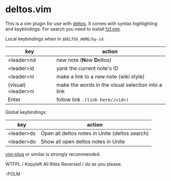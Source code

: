# deltos.vim

This is a vim plugin for use with [deltos](http://github.com/polm/deltos). It
comes with syntax highlighting and keybindings. For search you need to install
[fzf.vim](https://github.com/junegunn/fzf.vim).

Local keybindings when in `$DELTOS_HOME/by-id`: 

| key | action |
| --- | --- |
| &lt;leader&gt;nd | new note (**N**ew **D**eltos) |
| &lt;leader&gt;id | yank the current note's ID |
| &lt;leader&gt;nl | make a link to a new note (wiki style) |
| (visual) &lt;leader&gt;nl | make the words in the visual selection into a link |
| Enter | follow link `.(link here//<id>)` |

Global keybindings:

| key | action |
| --- | --- |
| &lt;leader&gt;ds | Open all deltos notes in Unite (*d*eltos *s*earch) |
| &lt;leader&gt;do | Show all open deltos notes in Unite |

[vim-plug](https://github.com/junegunn/vim-plug) or similar is strongly recommended.

WTFPL / Kopyleft All Rites Reversed / do as you please.

-POLM
